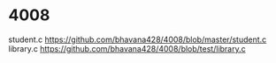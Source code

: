 # 4008
student.c  https://github.com/bhavana428/4008/blob/master/student.c
library.c  https://github.com/bhavana428/4008/blob/test/library.c
